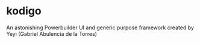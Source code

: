 # kodigo
An astonishing Powerbuilder UI and generic purpose framework created by Yeyi (Gabriel Abulencia de la Torres)



